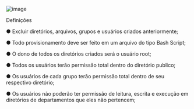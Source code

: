 
![image](https://user-images.githubusercontent.com/84422477/187050389-96db9f75-acb2-4de3-b8f3-428d77524a38.png)

Definições

● Excluir diretórios, arquivos, grupos e usuários criados anteriormente;

● Todo provisionamento deve ser feito em um arquivo do tipo Bash 
Script;

● O dono de todos os diretórios criados será o usuário root;

● Todos os usuários terão permissão total dentro do diretório publico;

● Os usuários de cada grupo terão permissão total dentro de seu 
respectivo diretório;

● Os usuários não poderão ter permissão de leitura, escrita e execução 
em diretórios de departamentos que eles não pertencem;




